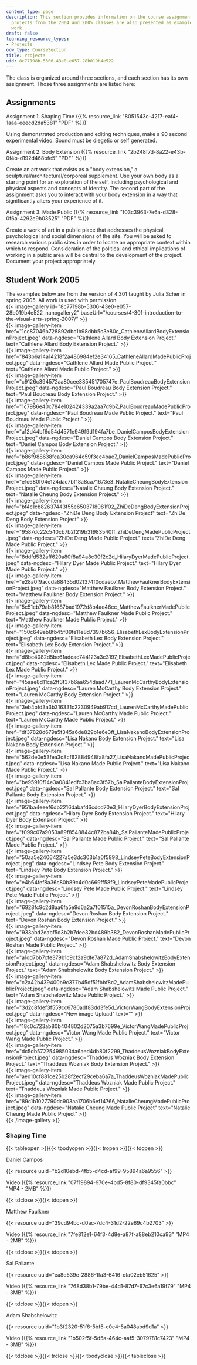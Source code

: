 ```yaml
---
content_type: page
description: This section provides information on the course assignments.  Completed
  projects from the 2004 and 2005 classes are also presented as examples of student
  work.
draft: false
learning_resource_types:
- Projects
ocw_type: CourseSection
title: Projects
uid: 8c77198b-5306-43e0-e057-28b019b4e522
---
```

The class is organized around three sections, and each section has its own assignment. Those three assignments are listed here:

## Assignments

Assignment 1: Shaping Time ({{% resource_link "8051543c-4217-eaf4-1aaa-eeecd2da5381" "PDF" %}})

Using demonstrated production and editing techniques, make a 90 second experimental video. Sound must be diegetic or self generated.

Assignment 2: Body Extension ({{% resource_link "2b248f7d-8a22-e43b-0f4b-d192d468bfe5" "PDF" %}})

Create an art work that exists as a "body extension," a sculptural/architectural/corporeal supplement. Use your own body as a starting point for an exploration of the self, including psychological and physical aspects and concepts of identity. The second part of the assignment asks you to interact with your body extension in a way that significantly alters your experience of it.

Assignment 3: Made Public ({{% resource_link "f03c3963-7e6a-d328-0f6a-4292e9b03525" "PDF" %}})

Create a work of art in a public place that addresses the physical, psychological and social dimensions of the site. You will be asked to research various public sites in order to locate an appropriate context within which to respond. Consideration of the political and ethical implications of working in a public area will be central to the development of the project. Document your project appropriately.

## Student Work 2005

The examples below are from the version of 4.301 taught by Julia Scher in spring 2005. All work is used with permission.  
{{< image-gallery id="8c77198b-5306-43e0-e057-28b019b4e522_nanogallery2" baseUrl="/courses/4-301-introduction-to-the-visual-arts-spring-2007/" >}}  
{{< image-gallery-item href="1cc87046b728892dbc1b98dbb5c3e80c_CathleneAllardBodyExtensionProject.jpeg" data-ngdesc="Cathlene Allard Body Extension Project." text="Cathlene Allard Body Extension Project." >}}  
{{< image-gallery-item href="843b6a14a14218f2a486984ef2e34165_CathleneAllardMadePublicProject.jpeg" data-ngdesc="Cathlene Allard Made Public Project." text="Cathlene Allard Made Public Project." >}}  
{{< image-gallery-item href="c9126c394572aa80cee385451705747e_PaulBoudreauBodyExtensionProject.jpeg" data-ngdesc="Paul Boudreau Body Extension Project." text="Paul Boudreau Body Extension Project." >}}  
{{< image-gallery-item href="1c7986e40c784e102424339a2aa7d9b7_PaulBoudreauMadePublicProject.jpeg" data-ngdesc="Paul Boudreau Made Public Project." text="Paul Boudreau Made Public Project." >}}  
{{< image-gallery-item href="a12d44bf6d54d4571e949f9d194fa7be_DanielCamposBodyExtensionProject.jpeg" data-ngdesc="Daniel Campos Body Extension Project." text="Daniel Campos Body Extension Project." >}}  
{{< image-gallery-item href="b86f988638fca30ca964c59f3ec4bae7_DanielCamposMadePublicProject.jpeg" data-ngdesc="Daniel Campos Made Public Project." text="Daniel Campos Made Public Project." >}}  
{{< image-gallery-item href="e1c680f04e124dac7bf18a8ca71673e3_NatalieCheungBodyExtensionProject.jpeg" data-ngdesc="Natalie Cheung Body Extension Project." text="Natalie Cheung Body Extension Project." >}}  
{{< image-gallery-item href="bf4c1cb82637443f55e6503718081f02_ZhiDeDengBodyExtensionProject.jpeg" data-ngdesc="ZhiDe Deng Body Extension Project" text="ZhiDe Deng Body Extension Project" >}}  
{{< image-gallery-item href="9587dc22c540cb7b2f219b31983540ff_ZhiDeDengMadePublicProject.jpeg" data-ngdesc="ZhiDe Deng Made Public Project." text="ZhiDe Deng Made Public Project." >}}  
{{< image-gallery-item href="8ddfd532aff620a80f8a94a8c30f2c2d_HilaryDyerMadePublicProject.jpeg" data-ngdesc="Hilary Dyer Made Public Project." text="Hilary Dyer Made Public Project." >}}  
{{< image-gallery-item href="e28a0f9accda88435d021374f0cdaeb7_MatthewFaulknerBodyExtensionProject.jpeg" data-ngdesc="Matthew Faulkner Body Extension Project." text="Matthew Faulkner Body Extension Project." >}}  
{{< image-gallery-item href="5c51eb79ab81687bad1972d8b4ae46cc_MatthewFaulknerMadePublicProject.jpeg" data-ngdesc="Matthew Faulkner Made Public Project." text="Matthew Faulkner Made Public Project." >}}  
{{< image-gallery-item href="150c649eb8fb45f09fe11e8d7397b656_ElisabethLexBodyExtensionProject.jpeg" data-ngdesc="Elisabeth Lex Body Extension Project." text="Elisabeth Lex Body Extension Project." >}}  
{{< image-gallery-item href="d8bc4082d5be61adcac744123a3c3197_ElisabethLexMadePublicProject.jpeg" data-ngdesc="Elisabeth Lex Made Public Project." text="Elisabeth Lex Made Public Project." >}}  
{{< image-gallery-item href="45aae8d11ca2ff3f37b6aa654daad771_LaurenMcCarthyBodyExtensionProject.jpeg" data-ngdesc="Lauren McCarthy Body Extension Project." text="Lauren McCarthy Body Extension Project." >}}  
{{< image-gallery-item href="3eb4bfd3a3b316331c2230949ab917cd_LaurenMcCarthyMadePublicProject.jpeg" data-ngdesc="Lauren McCarthy Made Public Project." text="Lauren McCarthy Made Public Project." >}}  
{{< image-gallery-item href="df37828d679a5f345a6de829b1e6e3ff_LisaNakanoBodyExtensionProject.jpeg" data-ngdesc="Lisa Nakano Body Extension Project." text="Lisa Nakano Body Extension Project." >}}  
{{< image-gallery-item href="562de0e53fea3c8cf62884948fa8fa27_LisaNakanoMadePublicProject.jpeg" data-ngdesc="Lisa Nakano Made Public Project." text="Lisa Nakano Made Public Project." >}}  
{{< image-gallery-item href="be95910f14e3a0841edfc3ba8ac3f57b_SalPallanteBodyExtensionProject.jpeg" data-ngdesc="Sal Pallante Body Extension Project." text="Sal Pallante Body Extension Project." >}}  
{{< image-gallery-item href="951ba4eeef6db2216dabafd6cdcd70e3_HilaryDyerBodyExtensionProject.jpeg" data-ngdesc="Hilary Dyer Body Extension Project." text="Hilary Dyer Body Extension Project." >}}  
{{< image-gallery-item href="f099c07a9053a89f8548844c872ba84b_SalPallanteMadePublicProject.jpeg" data-ngdesc="Sal Pallante Made Public Project." text="Sal Pallante Made Public Project." >}}  
{{< image-gallery-item href="50aa5e24064227a5e3dc303b1a0f5898_LindseyPeteBodyExtensionProject.jpeg" data-ngdesc="Lindsey Pete Body Extension Project." text="Lindsey Pete Body Extension Project." >}}  
{{< image-gallery-item href="e4b64fef8a36c80b89c4d0c669ff58f9_LindseyPeteMadePublicProject.jpeg" data-ngdesc="Lindsey Pete Made Public Project." text="Lindsey Pete Made Public Project." >}}  
{{< image-gallery-item href="6928fc9c2d8aa6fa5e9d6a2a7f01515a_DevonRoshanBodyExtensionProject.jpeg" data-ngdesc="Devon Roshan Body Extension Project." text="Devon Roshan Body Extension Project." >}}  
{{< image-gallery-item href="933abd2eabf5d3b2b7dee32bd489b382_DevonRoshanMadePublicProject.jpeg" data-ngdesc="Devon Roshan Made Public Project." text="Devon Roshan Made Public Project." >}}  
{{< image-gallery-item href="a1dd7bb7cfe379b1c9cf2a9dfe7a872d_AdamShabshelowitzBodyExtensionProject.jpeg" data-ngdesc="Adam Shabshelowitz Body Extension Project." text="Adam Shabshelowitz Body Extension Project." >}}  
{{< image-gallery-item href="c2a42b439400b9c377b45df51fbbf8c2_AdamShabshelowitzMadePublicProject.jpeg" data-ngdesc="Adam Shabshelowitz Made Public Project." text="Adam Shabshelowitz Made Public Project." >}}  
{{< image-gallery-item href="3d2c8fdef3f559cc6780adf83dd3fe5d_VictorWangBodyExtensionProject.jpeg" data-ngdesc="New image Upload" text="" >}}  
{{< image-gallery-item href="18c0c723ab80b404802d2075a3b7699e_VictorWangMadePublicProject.jpeg" data-ngdesc="Victor Wang Made Public Project." text="Victor Wang Made Public Project." >}}  
{{< image-gallery-item href="dc5db57225498503da6aed4db80f2299_ThaddeusWozniakBodyExtensionProject.jpeg" data-ngdesc="Thaddeus Wozniak Body Extension Project." text="Thaddeus Wozniak Body Extension Project." >}}  
{{< image-gallery-item href="aed10cf881ce25b28f2ecf29ceba6a7a_ThaddeusWozniakMadePublicProject.jpeg" data-ngdesc="Thaddeus Wozniak Made Public Project." text="Thaddeus Wozniak Made Public Project." >}}  
{{< image-gallery-item href="89c1b1027790dc903aa1706b6ef14766_NatalieCheungMadePublicProject.jpeg" data-ngdesc="Natalie Cheung Made Public Project" text="Natalie Cheung Made Public Project" >}}  
{{< /image-gallery >}}

### Shaping Time

{{< tableopen >}}{{< tbodyopen >}}{{< tropen >}}{{< tdopen >}}

Daniel Campos

{{< resource uuid="b2d10ebd-4fb5-d4cd-af99-95894a6a9556" >}}

Video ({{% resource_link "07f19894-970e-4bd5-8f80-df9345fa0bbc" "MP4 - 2MB" %}})

{{< tdclose >}}{{< tdopen >}}

Matthew Faulkner

{{< resource uuid="39cd94bc-d0ac-7dc4-31d2-22e69c4b2703" >}}

Video ({{% resource_link "7fe812e1-64f3-4d8e-a87f-a88eb210ca93" "MP4 - 2MB" %}})

{{< tdclose >}}{{< tdopen >}}

Sal Pallante

{{< resource uuid="ea8d539e-2886-1fa3-6416-cfa02eb51625" >}}

Video ({{% resource_link "768d38b1-79be-44d1-87d7-67c3e6a19f79" "MP4 - 3MB" %}})

{{< tdclose >}}{{< tdopen >}}

Adam Shabshelowitz

{{< resource uuid="1b3f2320-51f6-5bf5-c0c4-5a048abd9d1a" >}}

Video ({{% resource_link "1b502f5f-5d5a-464c-aaf5-3079781c7423" "MP4 - 3MB" %}})

{{< tdclose >}}{{< trclose >}}{{< tbodyclose >}}{{< tableclose >}}